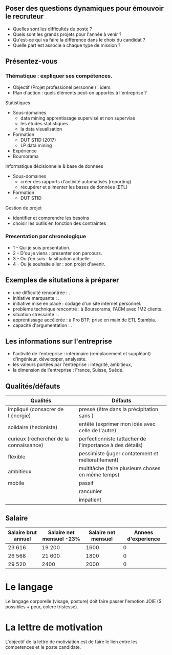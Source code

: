 ## Poser des questions dynamiques pour émouvoir le recruteur

* Quelles sont les difficultés du poste ?
* Quels sont les grands projets pour l'année à venir ?
* Qu'est-ce qui va faire la différence dans le choix du candidat ?
* Quelle part est associe a chaque type de mission ?

## Présentez-vous

### Thématique : expliquer ses compétences.
* Objectif (Projet professionel personnel) : idem.
* Plan d'action : quels éléments peut-on apportés à l'entreprise ?

Statistiques 
* Sous-domaines
  * data mining apprentissage supervisé et non supervisé
  * les études statistiques
  * la data visualisation
* Formation
  * DUT STID (2017)
  * LP data mining
 * Expérience
  *  Boursorama
  
Informatique décisionnelle & base de données
* Sous-domaines 
  * créer des rapports d'activité automatisés (reporting)
  * récupérer et alimenter les bases de données (ETL)
* Formation
  * DUT STID

Gestion de projet
* identifier et comprendre les besoins
* choisir les outils en fonction des contraintes


### Presentation par chronologique

* 1 - Qui je suis presentation.
* 2 - D'ou je viens : presenter son parcours.
* 3 - Ou j'en suis : la situation actuelle.
* 4 - Ou je souhaite aller : son projet d'avenir.

## Exemples de situtations à préparer

* une difficulté rencontrée : .
* initiative marquante : .
* initiative mise en place : codage d'un site internet personnel.
* problème technique rencontré : à Boursorama, l'ACM avec 1M2 clients.
* situation stressante : .
* apprentissage accélérée : à Pro BTP, prise en main de ETL Stambia.
* capacité d'argumentation : . 

## Les informations sur l'entreprise

* l'activité de l'entreprise : intérimaire (remplacement et suppléant) d'ingénieur, développer, analysste.
* les valeurs portées par l'entreprise : intégrité, ambitieux,
* la dimension de l'entreprise : France, Suisse, Suède.

## Qualités/défauts

| Qualités | Défauts | 
|---|---|
| impliqué (consacrer de l'énergie) | pressé (être dans la précipitation sans ) |
| solidaire (hedoniste) | entêté (exprimer mon idée avec celle de l'autre) |
| curieux (rechercher de la connaissance) | perfectionniste (attacher de l'importance à des détails) |
| flexible | pessimiste (juger contatement et mélioratifement) |
| ambitieux | multitâche (faire plusieurs choses en même temps) |
| mobile | passif |
||rancunier|
||impatient|

## Salaire

| Salaire brut annuel | Salaire net mensuel -23%  | Salaire net mensuel | Annees d'experience |
|---|---|---|---|
| 23 616 | 19 200 | 1600 | 0 |
| 26 568‬ | 21 600 | 1800 | 0 |
| 29 520‬ | 2400 | 2000 | 0 |


# Le langage

Le langage corporelle (visage, posture) doit faire passer l'emotion JOIE ($ possibles + peur, colere tristesse).

# La lettre de motivation 

L'objectif de la lettre de motiviation est de faire le lien entre les competences et le poste candidate.
